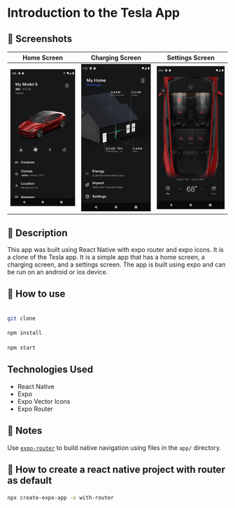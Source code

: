 # Introduction to the Tesla App

## 📸 Screenshots

| Home Screen                            | Charging Screen                            | Settings Screen                            |
| -------------------------------------- | ------------------------------------------ | ------------------------------------------ |
| ![Home Screen](./assets/images/1.webp) | ![Charging Screen](./assets/images/4.webp) | ![Settings Screen](./assets/images/2.webp) |

## 📝 Description

This app was built using React Native with expo router and expo icons. It is a clone of the Tesla app. It is a simple app that has a home screen, a charging screen, and a settings screen. The app is built using expo and can be run on an android or ios device.

## 🚀 How to use

```sh

git clone

npm install

npm start

```

## Technologies Used

- React Native
- Expo
- Expo Vector Icons
- Expo Router

## 📝 Notes

Use [`expo-router`](https://expo.github.io/router) to build native navigation using files in the `app/` directory.

## 🚀 How to create a react native project with router as default

```sh
npx create-expo-app -e with-router
```
